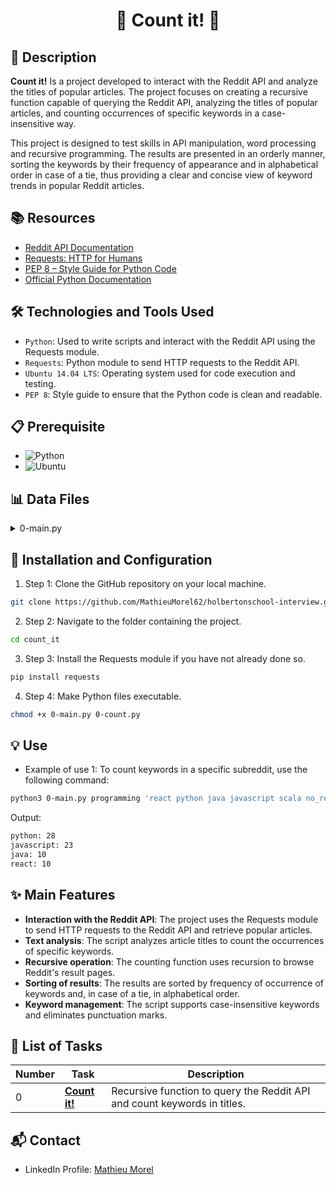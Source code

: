 # <p align="center">🌟 Count it! 🌟</p>

## 📝 Description

**Count it!** Is a project developed to interact with the Reddit API and analyze the titles of popular articles. The project focuses on creating a recursive function capable of querying the Reddit API, analyzing the titles of popular articles, and counting occurrences of specific keywords in a case-insensitive way.

This project is designed to test skills in API manipulation, word processing and recursive programming. The results are presented in an orderly manner, sorting the keywords by their frequency of appearance and in alphabetical order in case of a tie, thus providing a clear and concise view of keyword trends in popular Reddit articles.

## 📚 Resources
- [Reddit API Documentation](https://www.reddit.com/dev/api)
- [Requests: HTTP for Humans](https://docs.python-requests.org/en/master/)
- [PEP 8 – Style Guide for Python Code](https://www.python.org/dev/peps/pep-0008/)
- [Official Python Documentation](https://docs.python.org/3/)

## 🛠️ Technologies and Tools Used

- `Python`: Used to write scripts and interact with the Reddit API using the Requests module.
- `Requests`: Python module to send HTTP requests to the Reddit API.
- `Ubuntu 14.04 LTS`: Operating system used for code execution and testing.
- `PEP 8`: Style guide to ensure that the Python code is clean and readable.

## 📋 Prerequisite

- ![Python](https://img.shields.io/badge/python-3.4.3-blue)
- ![Ubuntu](https://img.shields.io/badge/ubuntu-14.04-orange)

## 📊 Data Files

<details>
<summary>0-main.py</summary>
<br>

```python
#!/usr/bin/python3
"""
0-main
"""
import sys

if __name__ == '__main__':
    count_words = __import__('0-count').count_words
    if len(sys.argv) < 3:
        print("Usage: {} <subreddit> <list of keywords>".format(sys.argv[0]))
        print("Ex: {} programming 'python java javascript'".format(sys.argv[0]))
    else:
        result = count_words(sys.argv[1], [x for x in sys.argv[2].split()])
```

</details>

## 🚀 Installation and Configuration

1. Step 1: Clone the GitHub repository on your local machine.

```sh
git clone https://github.com/MathieuMorel62/holbertonschool-interview.git
```

2. Step 2: Navigate to the folder containing the project.

```sh
cd count_it
```

3. Step 3: Install the Requests module if you have not already done so.

```sh
pip install requests
```

4. Step 4: Make Python files executable.

```sh
chmod +x 0-main.py 0-count.py
```

## 💡 Use

- Example of use 1: To count keywords in a specific subreddit, use the following command:

```sh
python3 0-main.py programming 'react python java javascript scala no_results_for_this_one'
```

Output:

```sh
python: 28
javascript: 23
java: 10
react: 10
```

## ✨ Main Features

- **Interaction with the Reddit API**: The project uses the Requests module to send HTTP requests to the Reddit API and retrieve popular articles.
- **Text analysis**: The script analyzes article titles to count the occurrences of specific keywords.
- **Recursive operation**: The counting function uses recursion to browse Reddit's result pages.
- **Sorting of results**: The results are sorted by frequency of occurrence of keywords and, in case of a tie, in alphabetical order.
- **Keyword management**: The script supports case-insensitive keywords and eliminates punctuation marks.

## 📝 List of Tasks

| Number | Task | Description |
| ------ | ----- | ----------- |
| 0 | **[Count it!](https://github.com/MathieuMorel62/holbertonschool-interview/tree/main/count_it)** | Recursive function to query the Reddit API and count keywords in titles. |

## 📬 Contact

- LinkedIn Profile: [Mathieu Morel](https://www.linkedin.com/in/mathieu-morel62/)
